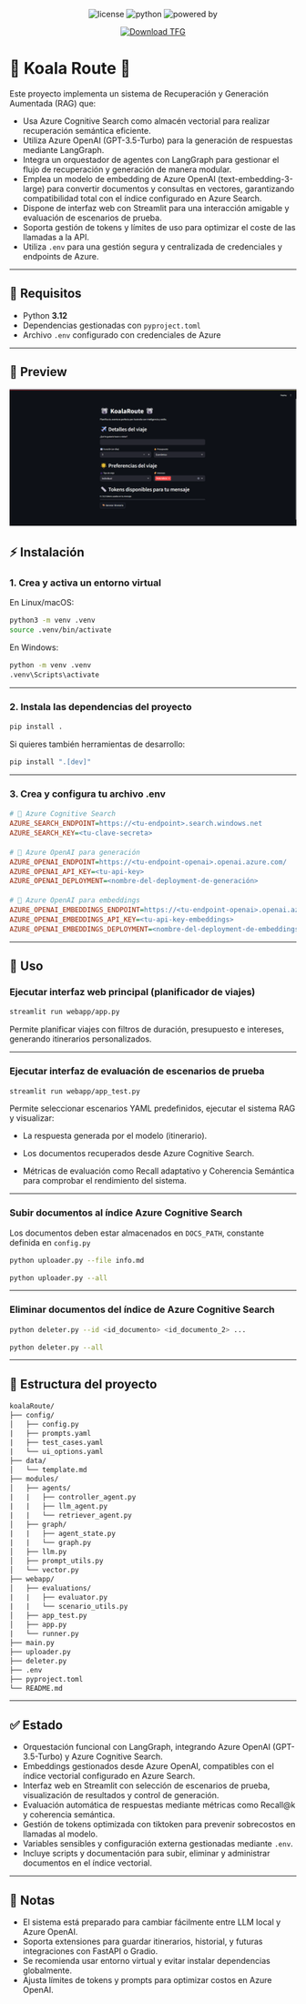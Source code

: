 <p align="center">
  <img src="https://img.shields.io/badge/License-Apache%202.0-blue.svg" alt="license" />
  <img src="https://img.shields.io/badge/Built%20with-Python%203.12-blue.svg" alt="python" />
  <img src="https://img.shields.io/badge/Powered%20by-Azure%20OpenAI%20%7C%20LangGraph%20%7C%20Streamlit-orange.svg" alt="powered by" />
</p>

<p align="center">
  <a href="docs/TFM_Utica_Maxim.pdf" download>
    <img src="https://img.shields.io/badge/📘%20Download%20TFM-TFM_Utica_Maxim.pdf-blue" alt="Download TFG"/>
  </a>
</p>

# 🐨 Koala Route 🐨
Este proyecto implementa un sistema de Recuperación y Generación Aumentada (RAG) que:

- Usa Azure Cognitive Search como almacén vectorial para realizar recuperación semántica eficiente. 
- Utiliza Azure OpenAI (GPT-3.5-Turbo) para la generación de respuestas mediante LangGraph. 
- Integra un orquestador de agentes con LangGraph para gestionar el flujo de recuperación y generación de manera modular.
- Emplea un modelo de embedding de Azure OpenAI (text-embedding-3-large) para convertir documentos y consultas en vectores, garantizando compatibilidad total con el índice configurado en Azure Search.
- Dispone de interfaz web con Streamlit para una interacción amigable y evaluación de escenarios de prueba.
- Soporta gestión de tokens y límites de uso para optimizar el coste de las llamadas a la API.
- Utiliza `.env` para una gestión segura y centralizada de credenciales y endpoints de Azure.

---

## 🚀 Requisitos

- Python **3.12**  
- Dependencias gestionadas con `pyproject.toml`  
- Archivo `.env` configurado con credenciales de Azure

---

## 📸 Preview
![alt text](images/preview.png)

## ⚡ Instalación

### 1. Crea y activa un entorno virtual

En Linux/macOS:

```bash
python3 -m venv .venv
source .venv/bin/activate
```

En Windows:

```bash
python -m venv .venv
.venv\Scripts\activate
```

---

### 2. Instala las dependencias del proyecto

```bash
pip install .
```

Si quieres también herramientas de desarrollo:

```bash
pip install ".[dev]"
```

---

### 3. Crea y configura tu archivo .env

```ini
# 🔎 Azure Cognitive Search
AZURE_SEARCH_ENDPOINT=https://<tu-endpoint>.search.windows.net
AZURE_SEARCH_KEY=<tu-clave-secreta>

# 🤖 Azure OpenAI para generación
AZURE_OPENAI_ENDPOINT=https://<tu-endpoint-openai>.openai.azure.com/
AZURE_OPENAI_API_KEY=<tu-api-key>
AZURE_OPENAI_DEPLOYMENT=<nombre-del-deployment-de-generación>

# 📐 Azure OpenAI para embeddings
AZURE_OPENAI_EMBEDDINGS_ENDPOINT=https://<tu-endpoint-openai>.openai.azure.com/
AZURE_OPENAI_EMBEDDINGS_API_KEY=<tu-api-key-embeddings>
AZURE_OPENAI_EMBEDDINGS_DEPLOYMENT=<nombre-del-deployment-de-embeddings>
```

---

## 🧪 Uso

### Ejecutar interfaz web principal (planificador de viajes)

```bash
streamlit run webapp/app.py
```

Permite planificar viajes con filtros de duración, presupuesto e intereses, generando itinerarios personalizados.

---

### Ejecutar interfaz de evaluación de escenarios de prueba

```bash
streamlit run webapp/app_test.py
```

Permite seleccionar escenarios YAML predefinidos, ejecutar el sistema RAG y visualizar:

- La respuesta generada por el modelo (itinerario).

- Los documentos recuperados desde Azure Cognitive Search.

- Métricas de evaluación como Recall adaptativo y Coherencia Semántica para comprobar el rendimiento del sistema.

---

### Subir documentos al índice Azure Cognitive Search
Los documentos deben estar almacenados en ``DOCS_PATH``, constante definida en ``config.py``

```bash
python uploader.py --file info.md
```

```bash
python uploader.py --all
```

---

### Eliminar documentos del índice de Azure Cognitive Search
```bash
python deleter.py --id <id_documento> <id_documento_2> ...
```

```bash
python deleter.py --all
```
---

## 📂 Estructura del proyecto

```
koalaRoute/
├── config/
│   ├── config.py
|   ├── prompts.yaml
|   ├── test_cases.yaml
|   └── ui_options.yaml
├── data/
│   └── template.md
├── modules/
│   ├── agents/
|   |   ├── controller_agent.py
|   |   ├── llm_agent.py
|   |   └── retriever_agent.py
│   ├── graph/
|   |   ├── agent_state.py
|   |   └── graph.py
│   ├── llm.py
│   ├── prompt_utils.py
│   └── vector.py
├── webapp/
│   ├── evaluations/
|   |   ├── evaluator.py
|   |   └── scenario_utils.py
│   ├── app_test.py
│   ├── app.py
|   └── runner.py
├── main.py
├── uploader.py
├── deleter.py
├── .env
├── pyproject.toml
└── README.md
```

---

## ✅ Estado

- Orquestación funcional con LangGraph, integrando Azure OpenAI (GPT-3.5-Turbo) y Azure Cognitive Search.
- Embeddings gestionados desde Azure OpenAI, compatibles con el índice vectorial configurado en Azure Search.
- Interfaz web en Streamlit con selección de escenarios de prueba, visualización de resultados y control de generación.
- Evaluación automática de respuestas mediante métricas como Recall@k y coherencia semántica.
- Gestión de tokens optimizada con tiktoken para prevenir sobrecostos en llamadas al modelo.
- Variables sensibles y configuración externa gestionadas mediante `.env`.
- Incluye scripts y documentación para subir, eliminar y administrar documentos en el índice vectorial.

---

## 📌 Notas

- El sistema está preparado para cambiar fácilmente entre LLM local y Azure OpenAI.
- Soporta extensiones para guardar itinerarios, historial, y futuras integraciones con FastAPI o Gradio.
- Se recomienda usar entorno virtual y evitar instalar dependencias globalmente.
- Ajusta límites de tokens y prompts para optimizar costos en Azure OpenAI.
